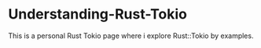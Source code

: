 # Understanding-Rust-Tokio
This is a personal Rust Tokio page where i explore Rust::Tokio by examples.
